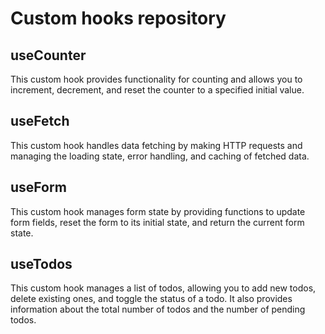 # Custom hooks repository

## useCounter
This custom hook provides functionality for counting and allows you to increment, decrement, and reset the counter to a specified initial value.

## useFetch
This custom hook handles data fetching by making HTTP requests and managing the loading state, error handling, and caching of fetched data.

## useForm
This custom hook manages form state by providing functions to update form fields, reset the form to its initial state, and return the current form state.

## useTodos
This custom hook manages a list of todos, allowing you to add new todos, delete existing ones, and toggle the status of a todo. It also provides information about the total number of todos and the number of pending todos.
